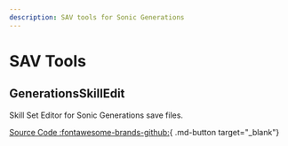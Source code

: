 ```yaml
---
description: SAV tools for Sonic Generations
---
```

# SAV Tools

## GenerationsSkillEdit
Skill Set Editor for Sonic Generations save files.

[Source Code :fontawesome-brands-github:](https://github.com/sonicretro/GenerationsSkillEdit){ .md-button target="_blank"}